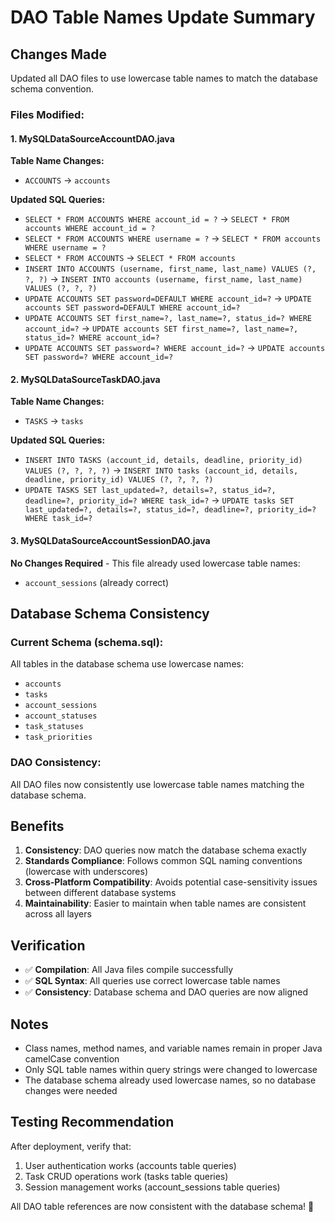 # DAO Table Names Update Summary

## Changes Made

Updated all DAO files to use lowercase table names to match the database schema convention.

### Files Modified:

#### 1. MySQLDataSourceAccountDAO.java
**Table Name Changes:**
- `ACCOUNTS` → `accounts`

**Updated SQL Queries:**
- `SELECT * FROM ACCOUNTS WHERE account_id = ?` → `SELECT * FROM accounts WHERE account_id = ?`
- `SELECT * FROM ACCOUNTS WHERE username = ?` → `SELECT * FROM accounts WHERE username = ?`
- `SELECT * FROM ACCOUNTS` → `SELECT * FROM accounts`
- `INSERT INTO ACCOUNTS (username, first_name, last_name) VALUES (?, ?, ?)` → `INSERT INTO accounts (username, first_name, last_name) VALUES (?, ?, ?)`
- `UPDATE ACCOUNTS SET password=DEFAULT WHERE account_id=?` → `UPDATE accounts SET password=DEFAULT WHERE account_id=?`
- `UPDATE ACCOUNTS SET first_name=?, last_name=?, status_id=? WHERE account_id=?` → `UPDATE accounts SET first_name=?, last_name=?, status_id=? WHERE account_id=?`
- `UPDATE ACCOUNTS SET password=? WHERE account_id=?` → `UPDATE accounts SET password=? WHERE account_id=?`

#### 2. MySQLDataSourceTaskDAO.java
**Table Name Changes:**
- `TASKS` → `tasks`

**Updated SQL Queries:**
- `INSERT INTO TASKS (account_id, details, deadline, priority_id) VALUES (?, ?, ?, ?)` → `INSERT INTO tasks (account_id, details, deadline, priority_id) VALUES (?, ?, ?, ?)`
- `UPDATE TASKS SET last_updated=?, details=?, status_id=?, deadline=?, priority_id=? WHERE task_id=?` → `UPDATE tasks SET last_updated=?, details=?, status_id=?, deadline=?, priority_id=? WHERE task_id=?`

#### 3. MySQLDataSourceAccountSessionDAO.java
**No Changes Required** - This file already used lowercase table names:
- `account_sessions` (already correct)

## Database Schema Consistency

### Current Schema (schema.sql):
All tables in the database schema use lowercase names:
- `accounts`
- `tasks` 
- `account_sessions`
- `account_statuses`
- `task_statuses`
- `task_priorities`

### DAO Consistency:
All DAO files now consistently use lowercase table names matching the database schema.

## Benefits

1. **Consistency**: DAO queries now match the database schema exactly
2. **Standards Compliance**: Follows common SQL naming conventions (lowercase with underscores)
3. **Cross-Platform Compatibility**: Avoids potential case-sensitivity issues between different database systems
4. **Maintainability**: Easier to maintain when table names are consistent across all layers

## Verification

- ✅ **Compilation**: All Java files compile successfully
- ✅ **SQL Syntax**: All queries use correct lowercase table names
- ✅ **Consistency**: Database schema and DAO queries are now aligned

## Notes

- Class names, method names, and variable names remain in proper Java camelCase convention
- Only SQL table names within query strings were changed to lowercase
- The database schema already used lowercase names, so no database changes were needed

## Testing Recommendation

After deployment, verify that:
1. User authentication works (accounts table queries)
2. Task CRUD operations work (tasks table queries)
3. Session management works (account_sessions table queries)

All DAO table references are now consistent with the database schema! 🎯
